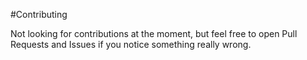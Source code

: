 #Contributing

Not looking for contributions at the moment, but feel free to open Pull Requests and Issues if you notice something really wrong.